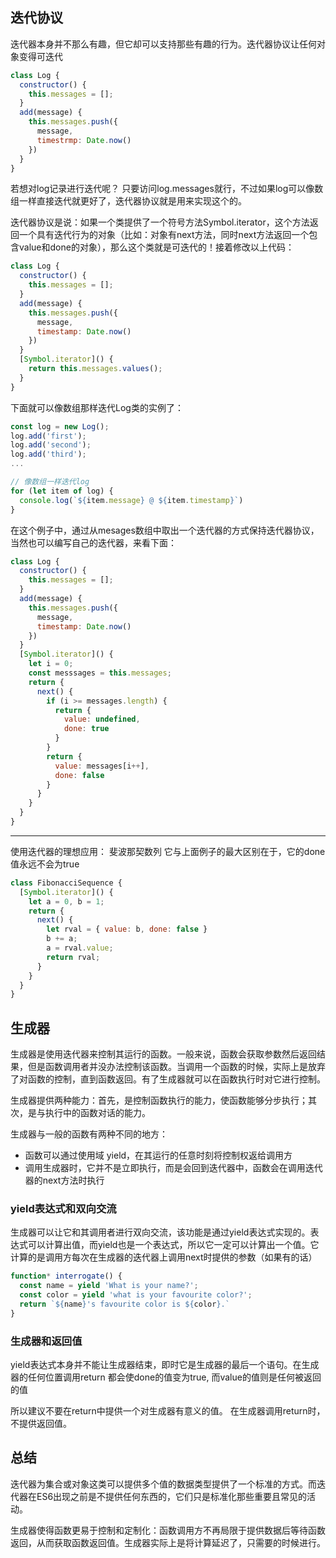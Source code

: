 ## 迭代协议

迭代器本身并不那么有趣，但它却可以支持那些有趣的行为。迭代器协议让任何对象变得可迭代

```js
class Log {
  constructor() {
    this.messages = [];
  }
  add(message) {
    this.messages.push({
      message,
      timestrmp: Date.now()
    })
  }
}
```

若想对log记录进行迭代呢？ 只要访问log.messages就行，不过如果log可以像数组一样直接迭代就更好了，迭代器协议就是用来实现这个的。

迭代器协议是说：如果一个类提供了一个符号方法Symbol.iterator，这个方法返回一个具有迭代行为的对象（比如：对象有next方法，同时next方法返回一个包含value和done的对象），那么这个类就是可迭代的！接着修改以上代码：

```js
class Log {
  constructor() {
    this.messages = [];
  }
  add(message) {
    this.messages.push({
      message,
      timestamp: Date.now()
    })
  }
  [Symbol.iterator]() {
    return this.messages.values();
  }
}
```

下面就可以像数组那样迭代Log类的实例了：

```js
const log = new Log();
log.add('first');
log.add('second');
log.add('third');
...

// 像数组一样迭代log
for (let item of log) {
  console.log(`${item.message} @ ${item.timestamp}`)
}
```

在这个例子中，通过从mesages数组中取出一个迭代器的方式保持迭代器协议，当然也可以编写自己的迭代器，来看下面：

```js
class Log {
  constructor() {
    this.messages = [];
  }
  add(message) {
    this.messages.push({
      message,
      timestamp: Date.now()
    })
  }
  [Symbol.iterator]() {
    let i = 0;
    const messsages = this.messages;
    return {
      next() {
        if (i >= messages.length) {
          return {
            value: undefined,
            done: true
          }
        }
        return {
          value: messages[i++],
          done: false
        }
      }
    }
  }
}
```
---

使用迭代器的理想应用： 斐波那契数列
它与上面例子的最大区别在于，它的done值永远不会为true

```js
class FibonacciSequence {
  [Symbol.iterator]() {
    let a = 0, b = 1;
    return {
      next() {
        let rval = { value: b, done: false }
        b += a;
        a = rval.value;
        return rval;
      }
    }
  }
}
```

## 生成器

生成器是使用迭代器来控制其运行的函数。一般来说，函数会获取参数然后返回结果，但是函数调用者并没办法控制该函数。当调用一个函数的时候，实际上是放弃了对函数的控制，直到函数返回。有了生成器就可以在函数执行时对它进行控制。

生成器提供两种能力：首先，是控制函数执行的能力，使函数能够分步执行；其次，是与执行中的函数对话的能力。

生成器与一般的函数有两种不同的地方：

* 函数可以通过使用域 yield，在其运行的任意时刻将控制权返给调用方
* 调用生成器时，它并不是立即执行，而是会回到迭代器中，函数会在调用迭代器的next方法时执行

### yield表达式和双向交流

生成器可以让它和其调用者进行双向交流，该功能是通过yield表达式实现的。表达式可以计算出值，而yield也是一个表达式，所以它一定可以计算出一个值。它计算的是调用方每次在生成器的迭代器上调用next时提供的参数（如果有的话）

```js
function* interrogate() {
  const name = yield 'What is your name?';
  const color = yield 'what is your favourite color?';
  return `${name}'s favourite color is ${color}.`
}
```

### 生成器和返回值

yield表达式本身并不能让生成器结束，即时它是生成器的最后一个语句。在生成器的任何位置调用return 都会使done的值变为true, 而value的值则是任何被返回的值

所以建议不要在return中提供一个对生成器有意义的值。
在生成器调用return时，不提供返回值。

## 总结

迭代器为集合或对象这类可以提供多个值的数据类型提供了一个标准的方式。而迭代器在ES6出现之前是不提供任何东西的，它们只是标准化那些重要且常见的活动。

生成器使得函数更易于控制和定制化：函数调用方不再局限于提供数据后等待函数返回，从而获取函数返回值。生成器实际上是将计算延迟了，只需要的时候进行。
